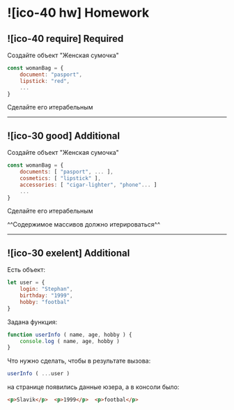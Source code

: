 # ![ico-40 hw] Homework

## ![ico-40 require] Required

Создайте объект "Женская сумочка"

~~~js
const womanBag = {
    document: "pasport",
    lipstick: "red",
    ...
}
~~~

Сделайте его итерабельным

______________________________________________________________

## ![ico-30 good] Additional

Создайте объект "Женская сумочка"

~~~js
const womanBag = {
    documents: [ "pasport", ... ],
    cosmetics: [ "lipstick" ],
    accessories: [ "cigar-lighter", "phone"... ]
    ...
}
~~~

Сделайте его итерабельным

^^Содержимое массивов должно итерироваться^^

________________________________________________________________

## ![ico-30 exelent] Additional

Есть объект:

~~~js
let user = {
    login: "Stephan",
    birthday: "1999",
    hobby: "footbal"
}
~~~

Задана функция:

~~~js
function userInfo ( name, age, hobby ) {
    console.log ( name, age, hobby )
}
~~~

Что нужно сделать, чтобы в результате вызова:

~~~js
userInfo ( ...user )
~~~

на странице появились данные юзера, а в консоли было:

~~~html
<p>Slavik</p>  <p>1999</p>  <p>footbal</p>
~~~
